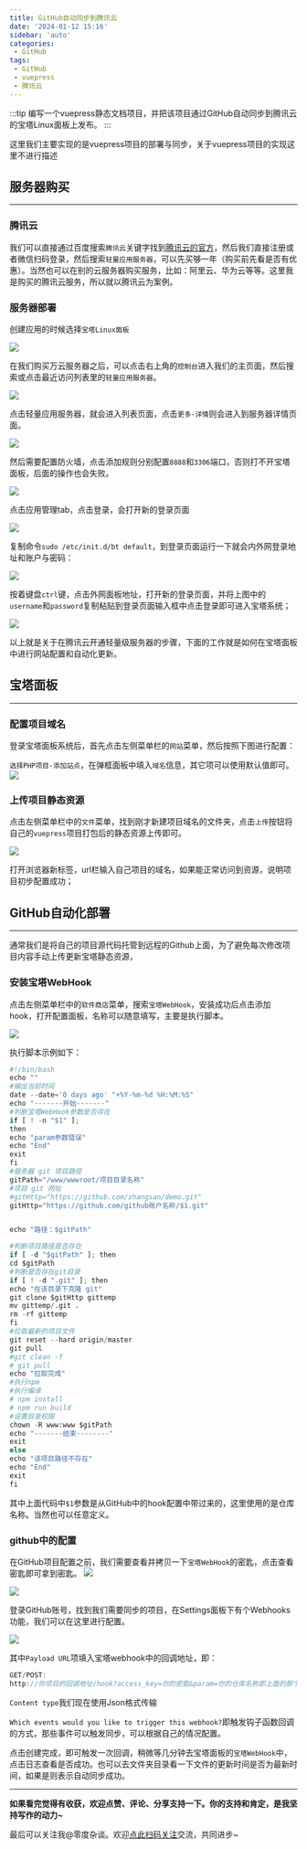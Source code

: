 ```yaml
---
title: GitHub自动同步到腾讯云
date: '2024-01-12 15:16'
sidebar: 'auto'
categories:
 - GitHub
tags:
 - GitHub
 - vuepress
 - 腾讯云
---
```


:::tip
编写一个vuepress静态文档项目，并把该项目通过GitHub自动同步到腾讯云的宝塔Linux面板上发布。
:::

<!-- more -->
这里我们主要实现的是vuepress项目的部署与同步，关于vuepress项目的实现这里不进行描述

## 服务器购买
------
### 腾讯云

我们可以直接通过百度搜索`腾讯云`关键字找到[腾讯云的官方](https://cloud.tencent.com/)，然后我们直接注册或者微信扫码登录，然后搜索`轻量应用服务器`，可以先买够一年（购买前先看是否有优惠）。当然也可以在别的云服务器购买服务，比如：阿里云、华为云等等。这里我是购买的腾讯云服务，所以就以腾讯云为案例。

### 服务器部署

创建应用的时候选择`宝塔Linux面板`

![](./imgs/4.png)

在我们购买万云服务器之后，可以点击右上角的`控制台`进入我们的主页面，然后搜索或点击最近访问列表里的`轻量应用服务器`。

![](./imgs/1.png)


点击轻量应用服务器，就会进入列表页面，点击`更多-详情`则会进入到服务器详情页面。

![](./imgs/2.png)

然后需要配置防火墙，点击添加规则分别配置`8888`和`3306`端口，否则打不开宝塔面板，后面的操作也会失败。

![](./imgs/3.png)

点击应用管理tab，点击登录，会打开新的登录页面

![](./imgs/5.png)

复制命令`sudo /etc/init.d/bt default`，到登录页面运行一下就会内外网登录地址和账户与密码：

![](./imgs/6.png)

按着键盘`ctrl`键，点击外网面板地址，打开新的登录页面，并将上图中的`username`和`password`复制粘贴到登录页面输入框中点击登录即可进入宝塔系统；

![](./imgs/7.png)

以上就是关于在腾讯云开通轻量级服务器的步骤，下面的工作就是如何在宝塔面板中进行网站配置和自动化更新。

## 宝塔面板
------
### 配置项目域名

登录宝塔面板系统后，首先点击左侧菜单栏的`网站`菜单，然后按照下图进行配置：

`选择PHP项目-添加站点`，在弹框面板中填入`域名`信息，其它项可以使用默认值即可。
![](./imgs/8.png)

### 上传项目静态资源

点击左侧菜单栏中的`文件`菜单，找到刚才新建项目域名的文件夹，点击`上传`按钮将自己的`vuepress`项目打包后的静态资源上传即可。

![](./imgs/11.png)

打开浏览器新标签，url栏输入自己项目的域名，如果能正常访问到资源，说明项目初步配置成功；

## GitHub自动化部署
------
通常我们是将自己的项目源代码托管到远程的Github上面，为了避免每次修改项目内容手动上传更新宝塔静态资源，

### 安装宝塔WebHook

点击左侧菜单栏中的`软件商店`菜单，搜索`宝塔WebHook`，安装成功后点击添加hook，打开配置面板，名称可以随意填写，主要是执行脚本。

![](./imgs/12.png)

执行脚本示例如下：
```py
#!/bin/bash
echo ""
#输出当前时间
date --date='0 days ago' "+%Y-%m-%d %H:%M:%S"
echo "-------开始-------"
#判断宝塔WebHook参数是否存在
if [ ! -n "$1" ];
then
echo "param参数错误"
echo "End"
exit
fi
#服务器 git 项目路径
gitPath="/www/wwwroot/项目目录名称"
#项目 git 网址
#gitHttp="https://github.com/zhangsan/demo.git"
gitHttp="https://github.com/github账户名称/$1.git"


echo "路径：$gitPath"

#判断项目路径是否存在
if [ -d "$gitPath" ]; then
cd $gitPath
#判断是否存在git目录
if [ ! -d ".git" ]; then
echo "在该目录下克隆 git"
git clone $gitHttp gittemp
mv gittemp/.git .
rm -rf gittemp
fi
#拉取最新的项目文件
git reset --hard origin/master
git pull
#git clean -f
# git pull
echo "拉取完成"
#执行npm
#执行编译
# npm install
# npm run build
#设置目录权限
chown -R www:www $gitPath
echo "-------结束--------"
exit
else
echo "该项目路径不存在"
echo "End"
exit
fi
```
其中上面代码中`$1`参数是从GitHub中的hook配置中带过来的，这里使用的是仓库名称。当然也可以任意定义。

### github中的配置

在GitHub项目配置之前，我们需要查看并拷贝一下`宝塔WebHook`的密匙，点击查看密匙即可拿到密匙。
![](./imgs/10.png)

![](./imgs/14.png)

登录GitHub账号，找到我们需要同步的项目，在Settings面板下有个Webhooks功能，我们可以在这里进行配置。

![](./imgs/13.png)

其中`Payload URL`项填入宝塔webhook中的回调地址，即：
```js
GET/POST:
http://你项目的回调地址/hook?access_key=你的密匙&param=你的仓库名称即上面的那个$1
```

`Content type`我们现在使用Json格式传输

`Which events would you like to trigger this webhook?`即触发钩子函数回调的方式，那些事件可以触发同步，可以根据自己的情况配置。

点击创建完成，即可触发一次回调，稍微等几分钟去宝塔面板的`宝塔WebHook`中，点击日志查看是否成功。也可以去文件夹目录看一下文件的更新时间是否为最新时间，如果是则表示自动同步成功。
* * *

**如果看完觉得有收获，欢迎点赞、评论、分享支持一下。你的支持和肯定，是我坚持写作的动力~**

最后可以关注我@零度杂谈。欢迎[点此扫码关注](https://holazero.cn/wx_code.jpg)交流，共同进步~
